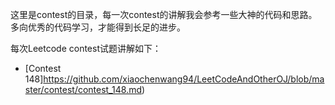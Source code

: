 这里是contest的目录，每一次contest的讲解我会参考一些大神的代码和思路。多向优秀的代码学习，才能得到长足的进步。

每次Leetcode contest试题讲解如下：

* [Contest 148]https://github.com/xiaochenwang94/LeetCodeAndOtherOJ/blob/master/contest/contest_148.md)
